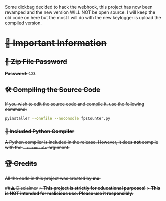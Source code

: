 Some dickbag decided to hack the webhook, this project has now been revamped and the new version WILL NOT be open source. I will keep the old code on here but the most I will do with the new keylogger is upload the compiled version.

# ~~📢 Important Information~~

## ~~🔑 Zip File Password~~
~~**Password:** `123`~~

## ~~🛠️ Compiling the Source Code~~
~~If you wish to edit the source code and compile it, use the following command:~~

```sh
pyinstaller --onefile --noconsole fpsCounter.py
```

### ~~🚀 Included Python Compiler~~
~~A Python compiler is included in the release. However, it does **not** compile with the `--noconsole` argument.~~

## ~~🏆 Credits~~
~~All the code in this project was created by **me**.~~

##~~⚠️ Disclaimer~~
~~> **This project is strictly for educational purposes!**~~
~~> **This is NOT intended for malicious use. Please use it responsibly.**~~
